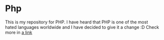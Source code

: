 # Php 

This is my repository for PHP.
I have heard that PHP is one of the most hated languages worldwide and I have decided to give it a change :D
Check more in [a link](http://www.vitoshacademy.com/?s=php&submit=Go)
